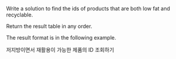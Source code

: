 Write a solution to find the ids of products that are both low fat and recyclable.

Return the result table in any order.

The result format is in the following example.

저지방이면서 재활용이 가능한 제품의 ID 조회하기​
